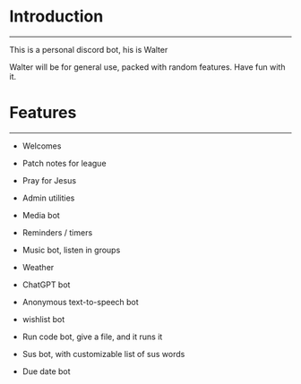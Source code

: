 # Introduction
***
This is a personal discord bot, his is Walter

Walter will be for general use, packed with random features. Have fun with it.



# Features
***

+ Welcomes

+ Patch notes for league

+ Pray for Jesus

+ Admin utilities

+ Media bot

+ Reminders / timers

+ Music bot, listen in groups

+ Weather

+ ChatGPT bot

+ Anonymous text-to-speech bot

+ wishlist bot

+ Run code bot, give a file, and it runs it

+ Sus bot, with customizable list of sus words

+ Due date bot